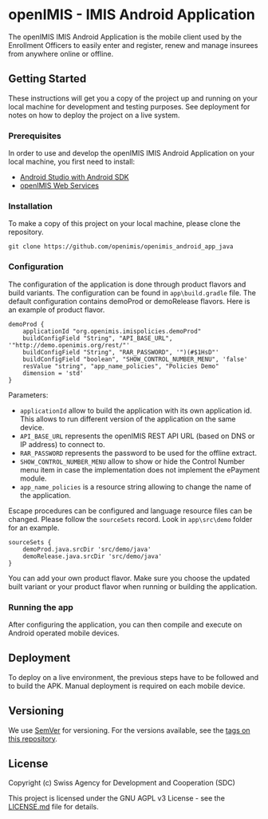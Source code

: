 # openIMIS - IMIS Android Application

The openIMIS IMIS Android Application is the mobile client used by
the Enrollment Officers to easily enter and register, renew and manage 
insurees from anywhere online or offline.

## Getting Started

These instructions will get you a copy of the project up and
running on your local machine for development and testing purposes.
See deployment for notes on how to deploy the project on a live 
system.

### Prerequisites

In order to use and develop the openIMIS IMIS Android Application
on your local machine, you first need to install:

* [Android Studio with Android SDK](https://developer.android.com/studio)
* [openIMIS Web Services](https://github.com/openimis/web_service_vb)


### Installation

To make a copy of this project on your local machine, please clone
the repository.

```
git clone https://github.com/openimis/openimis_android_app_java
```

### Configuration

The configuration of the application is done through product flavors and build variants. The configuration can be found in ```app\build.gradle``` file. The default configuration contains demoProd or demoRelease flavors. Here is an example of product flavor. 

```
demoProd {
	applicationId "org.openimis.imispolicies.demoProd"
	buildConfigField "String", "API_BASE_URL", '"http://demo.openimis.org/rest/"'
	buildConfigField "String", "RAR_PASSWORD", '")(#$1HsD"'
	buildConfigField "boolean", "SHOW_CONTROL_NUMBER_MENU", 'false'
	resValue "string", "app_name_policies", "Policies Demo"
	dimension = 'std'
}
```

Parameters: 

* ```applicationId``` allow to build the application with its own application id. This allows to run different version of the application on the same device.
* ```API_BASE_URL``` represents the openIMIS REST API URL (based on DNS or IP address) to connect to. 
* ```RAR_PASSWORD``` represents the password to be used for the offline extract. 
* ```SHOW_CONTROL_NUMBER_MENU``` allow to show or hide the Control Number menu item in case the implementation does not implement the ePayment module. 
* ```app_name_policies``` is a resource string allowing to change the name of the application.

Escape procedures can be configured and language resource files can be changed. Please follow the ```sourceSets``` record. Look in ```app\src\demo``` folder for an example. 

```
sourceSets {
	demoProd.java.srcDir 'src/demo/java'
	demoRelease.java.srcDir 'src/demo/java'
}
```

You can add your own product flavor. Make sure you choose the updated built variant or your product flavor when running or building the application.

### Running the app

After configuring the application, you can then compile and execute
on Android operated mobile devices.

## Deployment

To deploy on a live environment, the previous steps have to be followed
and to build the APK. Manual deployment is required on each mobile device.

## Versioning

We use [SemVer](http://semver.org/) for versioning. For the versions available, see the [tags on this repository](https://github.com/openimis/openimis_android_app_java/tags).

## License

Copyright (c) Swiss Agency for Development and Cooperation (SDC)

This project is licensed under the GNU AGPL v3 License - see the
[LICENSE.md](LICENSE.md) file for details.

